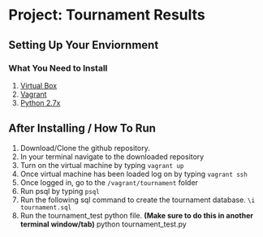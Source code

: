 # Project: Tournament Results

## Setting Up Your Enviornment

### What You Need to Install

1. [Virtual Box](https://www.virtualbox.org/wiki/Downloads)
2. [Vagrant](https://www.vagrantup.com/)
3. [Python 2.7x](https://www.python.org/downloads/)

## After Installing / How To Run

1. Download/Clone the github repository.
2. In your terminal navigate to the downloaded repository
3. Turn on the virtual machine by typing `vagrant up`
4. Once virtual machine has been loaded log on by typing `vagrant ssh`
5. Once logged in, go to the `/vagrant/tournament` folder
6. Run psql by typing `psql`
7. Run the following sql command to create the tournament database.
    `\i tournament.sql`
8. Run the tournament_test python file. **(Make sure to do this in another terminal window/tab)**
    python tournament_test.py
